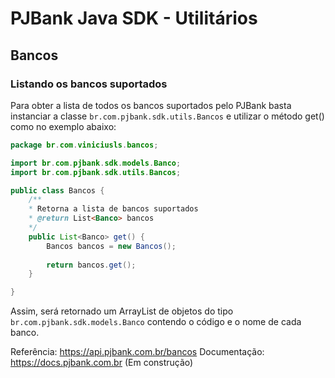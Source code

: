 # PJBank Java SDK - Utilitários

## Bancos

### Listando os bancos suportados

Para obter a lista de todos os bancos suportados pelo PJBank basta instanciar a classe `br.com.pjbank.sdk.utils.Bancos` e utilizar o método get() como no exemplo abaixo:

```java
package br.com.viniciusls.bancos;

import br.com.pjbank.sdk.models.Banco;
import br.com.pjbank.sdk.utils.Bancos;

public class Bancos {
    /**
    * Retorna a lista de bancos suportados
    * @return List<Banco> bancos
    */
    public List<Banco> get() {
        Bancos bancos = new Bancos();
        
        return bancos.get();
    }

}
```

Assim, será retornado um ArrayList de objetos do tipo `br.com.pjbank.sdk.models.Banco` contendo o código e o nome de cada banco.

Referência: https://api.pjbank.com.br/bancos
Documentação: https://docs.pjbank.com.br (Em construção)